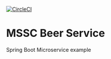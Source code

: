 
[![CircleCI](https://app.circleci.com/pipelines/github/Pramod1008/mssc-beer-service.svg?style=svg)](https://app.circleci.com/pipelines/github/Pramod1008/mssc-beer-service)
# MSSC Beer Service

Spring Boot Microservice example